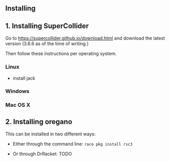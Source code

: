 
## Installing

## 1. Installing SuperCollider

Go to https://supercollider.github.io/download.html and download the latest version (3.6.6 as of the time of writing.)

Then follow these instructions per operating system.

### Linux

- install jack

### Windows

### Mac OS X


## 2. Installing oregano

This can be installed in two different ways:
- Either through the command line: `raco pkg install rsc3`

- Or through DrRacket: TODO



